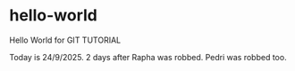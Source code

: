 # hello-world
Hello World for GIT TUTORIAL

Today is 24/9/2025. 
2 days after Rapha was robbed. Pedri was robbed too. 

